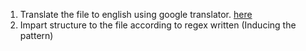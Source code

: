 1. Translate the file to english using google translator. [here](https://translate.google.co.in/)
2. Impart structure to the file according to regex written (Inducing the pattern)

